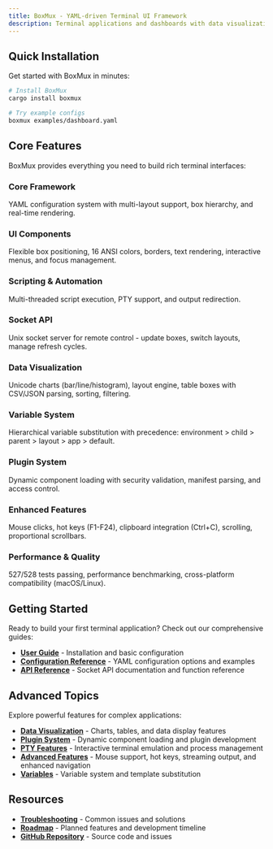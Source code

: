 ```yaml
---
title: BoxMux - YAML-driven Terminal UI Framework
description: Terminal applications and dashboards with data visualization, plugin system, and socket API. Build rich, interactive CLI applications through simple YAML configuration files.
---
```



## Quick Installation

Get started with BoxMux in minutes:

```bash
# Install BoxMux
cargo install boxmux
```

```bash
# Try example configs
boxmux examples/dashboard.yaml
```

## Core Features

BoxMux provides everything you need to build rich terminal interfaces:

### Core Framework
YAML configuration system with multi-layout support, box hierarchy, and real-time rendering.

### UI Components  
Flexible box positioning, 16 ANSI colors, borders, text rendering, interactive menus, and focus management.

### Scripting & Automation
Multi-threaded script execution, PTY support, and output redirection.

### Socket API
Unix socket server for remote control - update boxes, switch layouts, manage refresh cycles.

### Data Visualization
Unicode charts (bar/line/histogram), layout engine, table boxes with CSV/JSON parsing, sorting, filtering.

### Variable System
Hierarchical variable substitution with precedence: environment > child > parent > layout > app > default.

### Plugin System
Dynamic component loading with security validation, manifest parsing, and access control.

### Enhanced Features
Mouse clicks, hot keys (F1-F24), clipboard integration (Ctrl+C), scrolling, proportional scrollbars.

### Performance & Quality
527/528 tests passing, performance benchmarking, cross-platform compatibility (macOS/Linux).

## Getting Started

Ready to build your first terminal application? Check out our comprehensive guides:

- **[User Guide](/docs/user-guide)** - Installation and basic configuration
- **[Configuration Reference](/docs/configuration)** - YAML configuration options and examples  
- **[API Reference](/docs/api)** - Socket API documentation and function reference

## Advanced Topics

Explore powerful features for complex applications:

- **[Data Visualization](/docs/data-visualization)** - Charts, tables, and data display features
- **[Plugin System](/docs/plugin-system)** - Dynamic component loading and plugin development
- **[PTY Features](/docs/pty-features)** - Interactive terminal emulation and process management
- **[Advanced Features](/docs/advanced-features)** - Mouse support, hot keys, streaming output, and enhanced navigation
- **[Variables](/docs/variables)** - Variable system and template substitution

## Resources

- **[Troubleshooting](/docs/troubleshooting)** - Common issues and solutions
- **[Roadmap](/docs/roadmap)** - Planned features and development timeline
- **[GitHub Repository](https://github.com/jowharshamshiri/boxmux)** - Source code and issues